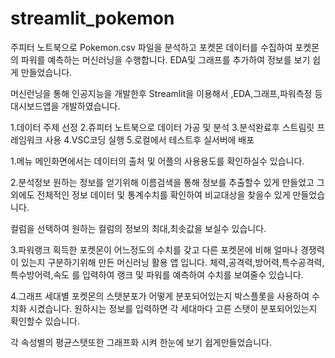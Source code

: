 # streamlit_pokemon

주피터 노트북으로 Pokemon.csv 파일을 분석하고 
포켓몬 데이터를 수집하여 포켓몬의 파워를 예측하는 머신러닝을 수행합니다.
EDA및 그래프를 추가하여 정보를 보기 쉽게 만들었습니다.

머신런닝을 통해 인공지능을 개발한후 Streamlit을 이용해서 ,EDA,그래프,파워측정 등
대시보드앱을 개발하였습니다.

1.데이터 주제 선정
2.쥬피터 노트북으로 데이터 가공 및 분석
3.분석완료후 스트림릿 프레임워크 사용
4.VSC코딩 실행
5.로컬에서 테스트후 실서버에 배포

1.메뉴 
메인화면에서는 데이터의 출처 및 어플의 사용용도를 확인하실수 있습니다.

2.분석정보
원하는 정보를 얻기위해 이름검색을 통해 정보를 추출할수 있게 만들었고
그 외에도 전체적인 정보 데이터 및 통계수치를 확인하여 비교대상을 찾을수 있게 만들었습니다.

컬럼을 선택하여 원하는 컬럼의 정보의 최대,최솟값을 보실수 있습니다.

3.파워랭크 
획득한 포켓몬이 어느정도의 수치를 갖고 다른 포켓몬에 비해 얼마나 경쟁력이 있는지
구분하기위해 만든 머신러닝 활용 앱 입니다.
체력,공격력,방어력,특수공격력,특수방어력,속도 를 입력하여 랭크 및 파워를 예측하여
수치를 보여줄수 있습니다.

4.그래프
세대별 포켓몬의 스탯분포가 어떻게 분포되어있는지 박스플롯을 사용하여 수치화 시켰습니다.
원하시는 정보를 입력하면 각 세대마다 고른 스탯이 분포되어있는지 확인할수 있습니다.

각 속성별의 평균스탯또한 그래프화 시켜 한눈에 보기 쉽게만들었습니다.




